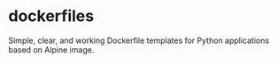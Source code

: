 # dockerfiles
Simple, clear, and working Dockerfile templates for Python applications based on Alpine image.
